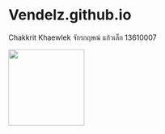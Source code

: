 # Vendelz.github.io
Chakkrit Khaewlek จักรกฤษณ์ แก้วเล็ก 13610007
<br>

<img src="C:/Users/ICT/Documents/GitHub/Vendelz.github.io/AG.jpg" width=150px hight=150px>
